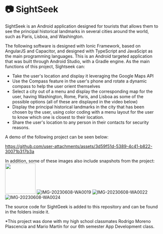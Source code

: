 # 📷 SightSeek
SightSeek is an Android application designed for tourists that allows them to see the principal historical landmarks in several cities around the world, such as Paris, Lisboa, and Washington.

The following software is designed with Ionic Framework, based on AngularJS and Capacitor, and designed with TypeScript and JavaScipt as the main programming languages. This is an Android targeted application that was built through Android Studio, with a Gradle engine. As the main functions of this project, Sightseek can:

- Take the user's location and display it leveraging the Google Maps API
- Use the Compass feature in the user's phone and rotate a dynamic compass to help the user orient themselves
- Select a city out of a menu and display the corresponding map for the user, having Washington, Rome, Paris, and Lisboa as some of the possible options (all of these are displayed in the video below)
- Display the principal historical landmarks in the city that has been chosen by the user, using color coding with a menu layout for the user to know which one is closest to their location.
- Share the user's location to any person in their contacts for security reasons.

A demo of the following project can be seen below:

https://github.com/user-attachments/assets/3d59f51d-5389-4c41-b822-30071b317b3a

In addition, some of these images also include snapshots from the project:
<img src="https://github.com/user-attachments/assets/3b1f7273-4988-40a4-b4ed-6626b96c2e22" width="100">
![IMG-20230608-WA0019](https://github.com/user-attachments/assets/dad9fbaa-8272-47fb-830a-16f85bec9c5d)
![IMG-20230608-WA0022](https://github.com/user-attachments/assets/6da905dc-952a-4796-9598-e042f126de18)
![IMG-20230608-WA0024](https://github.com/user-attachments/assets/6ab005b7-ce72-4c95-b700-a7656ff4828a)



The source code for SightGeek is added to this repository and can be found in the folders inside it.

*This project was done with my high school classmates Rodrigo Moreno Plascencia and Mario Martín for our 6th semester App Development class.

